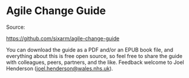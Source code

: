 # Agile Change Guide

Source:

<https://github.com/sixarm/agile-change-guide>

You can download the guide as a PDF and/or an EPUB book file, and everything about this is free open source, so feel free to share the guide with colleagues, peers, partners, and the like. Feedback welcome to Joel Henderson (joel.henderson@wales.nhs.uk).
